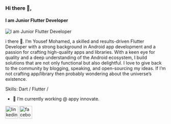 ### Hi there 👋,  
#### I am Junior Flutter Developer
![I am Junior Flutter Developer](https://raw.githubusercontent.com/sagar-viradiya/sagar-viradiya/master/resources/banner.png)

i there 👋. I’m Yousef Mohamed, a skilled and results-driven Flutter Developer with a strong background in Android app development and a passion for crafting high-quality apps and libraries. With a keen eye for quality and a deep understanding of the Android ecosystem, I build solutions that are not only functional but also delightful. I love to give back to the community by blogging, speaking, and open-sourcing my ideas. If I’m not crafting app/library then probably wondering about the universe’s existence.

Skills: Dart / Flutter /

- 🔭 I’m currently working @ appy innovate. 


[<img src='https://cdn.jsdelivr.net/npm/simple-icons@3.0.1/icons/linkedin.svg' alt='linkedin' height='40'>](https://www.linkedin.com/in/yousef-mohamed-25b772240/)  [<img src='https://cdn.jsdelivr.net/npm/simple-icons@3.0.1/icons/facebook.svg' alt='facebook' height='40'>](https://www.facebook.com/amir.elahzan.50364)  

